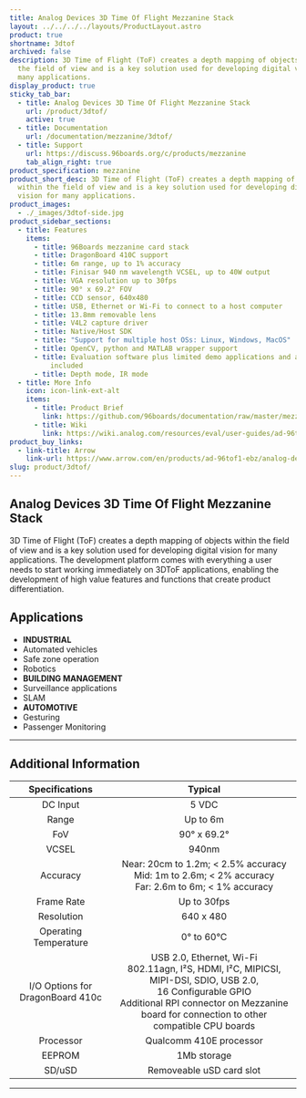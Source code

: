 ```yaml
---
title: Analog Devices 3D Time Of Flight Mezzanine Stack
layout: ../../../../layouts/ProductLayout.astro
product: true
shortname: 3dtof
archived: false
description: 3D Time of Flight (ToF) creates a depth mapping of objects within
  the field of view and is a key solution used for developing digital vision for
  many applications.
display_product: true
sticky_tab_bar:
  - title: Analog Devices 3D Time Of Flight Mezzanine Stack
    url: /product/3dtof/
    active: true
  - title: Documentation
    url: /documentation/mezzanine/3dtof/
  - title: Support
    url: https://discuss.96boards.org/c/products/mezzanine
    tab_align_right: true
product_specification: mezzanine
product_short_desc: 3D Time of Flight (ToF) creates a depth mapping of objects
  within the field of view and is a key solution used for developing digital
  vision for many applications.
product_images:
  - ./_images/3dtof-side.jpg
product_sidebar_sections:
  - title: Features
    items:
      - title: 96Boards mezzanine card stack
      - title: DragonBoard 410C support
      - title: 6m range, up to 1% accuracy
      - title: Finisar 940 nm wavelength VCSEL, up to 40W output
      - title: VGA resolution up to 30fps
      - title: 90° x 69.2° FOV
      - title: CCD sensor, 640x480
      - title: USB, Ethernet or Wi-Fi to connect to a host computer
      - title: 13.8mm removable lens
      - title: V4L2 capture driver
      - title: Native/Host SDK
      - title: "Support for multiple host OSs: Linux, Windows, MacOS"
      - title: OpenCV, python and MATLAB wrapper support
      - title: Evaluation software plus limited demo applications and algorithms
          included
      - title: Depth mode, IR mode
  - title: More Info
    icon: icon-link-ext-alt
    items:
      - title: Product Brief
        link: https://github.com/96boards/documentation/raw/master/mezzanine/3dtof/files/3dtof-brief.pdf
      - title: Wiki
        link: https://wiki.analog.com/resources/eval/user-guides/ad-96tof1-ebz
product_buy_links:
  - link-title: Arrow
    link-url: https://www.arrow.com/en/products/ad-96tof1-ebz/analog-devices
slug: product/3dtof/
---
```


## Analog Devices 3D Time Of Flight Mezzanine Stack

3D Time of Flight (ToF) creates a depth mapping of objects within the field of view and is a key solution used for developing digital vision for many applications. The development platform comes with everything a user needs to start working immediately on 3DToF applications, enabling the development of high value features and functions that create product differentiation.

## Applications

- **INDUSTRIAL**
 - Automated vehicles
 - Safe zone operation
 - Robotics
- **BUILDING MANAGEMENT**
 - Surveillance applications
 - SLAM
- **AUTOMOTIVE**
 - Gesturing
 - Passenger Monitoring

***

## Additional Information

| Specifications | Typical           |
|:--------------:|:-----------------:|
| DC Input       | 5 VDC             |
| Range          | Up to 6m          |
| FoV            | 90° x 69.2°       |
| VCSEL          | 940nm             |
| Accuracy       | Near: 20cm to 1.2m; < 2.5% accuracy <br> Mid: 1m to 2.6m; < 2% accuracy <br> Far: 2.6m to 6m; < 1% accuracy |
| Frame Rate     | Up to 30fps       |
| Resolution     | 640 x 480         |
| Operating Temperature | 0° to 60°C |
| I/O Options for DragonBoard 410c | USB 2.0, Ethernet, Wi-Fi <br> 802.11agn, I²S, HDMI, I²C, MIPICSI, MIPI-DSI, SDIO, USB 2.0, <br> 16 Configurable GPIO <br> Additional RPI connector on Mezzanine board for connection to other compatible CPU boards |
| Processor | Qualcomm 410E processor |
| EEPROM | 1Mb storage |
| SD/uSD | Removeable uSD card slot |

***
